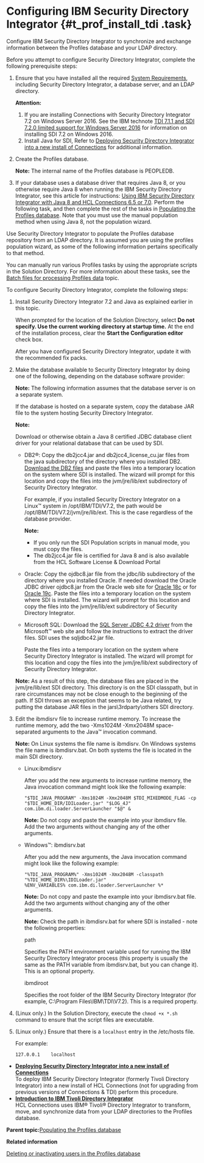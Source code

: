 # Configuring IBM Security Directory Integrator {#t_prof_install_tdi .task}

Configure IBM Security Directory Integrator to synchronize and exchange information between the Profiles database and your LDAP directory.

Before you attempt to configure Security Directory Integrator, complete the following prerequisite steps:

1.  Ensure that you have installed all the required [System Requirements](https://support.hcltechsw.com/csm?id=kb_article&sysparm_article=KB0073654), including Security Directory Integrator, a database server, and an LDAP directory.

    **Attention:**

    1.  If you are installing Connections with Security Directory Integrator 7.2 on Windows Server 2016. See the IBM technote [TDI 7.1.1 and SDI 7.2.0 limited support for Windows Server 2016](http://www-01.ibm.com/support/docview.wss?uid=swg22016815) for information on installing SDI 7.2 on Windows 2016.
    2.  Install Java for SDI, Refer to [Deploying Security Directory Integrator into a new install of Connections](t_prof_tdi_new_deploy.md) for additional information.
2.  Create the Profiles database.

    **Note:** The internal name of the Profiles database is PEOPLEDB.

3.  If your database uses a database driver that requires Java 8, or you otherwise require Java 8 when running the IBM Security Directory Integrator, see this article for instructions: [Using IBM Security Directory Integrator with Java 8 and HCL Connections 6.5 or 7.0](https://support.hcltechsw.com/csm?id=kb_article&sysparm_article=KB0094191). Perform the following task, and then complete the rest of the tasks in [Populating the Profiles database](t_prof_install_profiles_db.md). Note that you must use the manual population method when using Java 8, not the population wizard.

Use Security Directory Integrator to populate the Profiles database repository from an LDAP directory. It is assumed you are using the profiles population wizard, as some of the following information pertains specifically to that method.

You can manually run various Profiles tasks by using the appropriate scripts in the Solution Directory. For more information about these tasks, see the [Batch files for processing Profiles data](r_TDI_batch_files.md) topic.

To configure Security Directory Integrator, complete the following steps:

1.  Install Security Directory Integrator 7.2 and Java as explained earlier in this topic.

    When prompted for the location of the Solution Directory, select **Do not specify. Use the current working directory at startup time.** At the end of the installation process, clear the **Start the Configuration editor** check box.

    After you have configured Security Directory Integrator, update it with the recommended fix packs.

2.  Make the database available to Security Directory Integrator by doing one of the following, depending on the database software provider:

    **Note:** The following information assumes that the database server is on a separate system.

    If the database is hosted on a separate system, copy the database JAR file to the system hosting Security Directory Integrator.

    **Note:**

    Download or otherwise obtain a Java 8 certified JDBC database client driver for your relational database that can be used by SDI.

    -   DB2®: Copy the db2jcc4.jar and db2jcc4\_license\_cu.jar files from the java subdirectory of the directory where you installed DB2. [Download the DB2 files](https://www.ibm.com/support/pages/db2-jdbc-driver-versions-and-downloads) and paste the files into a temporary location on the system where SDI is installed. The wizard will prompt for this location and copy the files into the jvm/jre/lib/ext subdirectory of Security Directory Integrator.

        For example, if you installed Security Directory Integrator on a Linux™ system in /opt/IBM/TDI/V7.2, the path would be /opt/IBM/TDI/V7.2/jvm/jre/lib/ext. This is the case regardless of the database provider.

        **Note:**

        -   If you only run the SDI Population scripts in manual mode, you must copy the files.
        -   The db2jcc4.jar file is certified for Java 8 and is also available from the HCL Software License & Download Portal
    -   Oracle: Copy the ojdbc8.jar file from the jdbc/lib subdirectory of the directory where you installed Oracle. If needed download the Oracle JDBC driver ojdbc8.jar from the Oracle web site for [Oracle 18c](https://www.oracle.com/database/technologies/appdev/jdbc-ucp-183-downloads.html) or for [Oracle 19c](https://www.oracle.com/database/technologies/appdev/jdbc-ucp-19-6-c-downloads.html). Paste the files into a temporary location on the system where SDI is installed. The wizard will prompt for this location and copy the files into the jvm/jre/lib/ext subdirectory of Security Directory Integrator.
    -   Microsoft SQL: Download the [SQL Server JDBC 4.2 driver](https://www.microsoft.com/en-us/download/details.aspx?id=54671) from the Microsoft™ web site and follow the instructions to extract the driver files. SDI uses the sqljdbc42.jar file.

        Paste the files into a temporary location on the system where Security Directory Integrator is installed. The wizard will prompt for this location and copy the files into the jvm/jre/lib/ext subdirectory of Security Directory Integrator.

    **Note:** As a result of this step, the database files are placed in the jvm/jre/lib/ext SDI directory. This directory is on the SDI classpath, but in rare circumstances may not be close enough to the beginning of the path. If SDI throws an exception that seems to be Java related, try putting the database JAR files in the jars\\3rdparty\\others SDI directory.

3.  Edit the ibmdisrv file to increase runtime memory. To increase the runtime memory, add the two -Xms1024M -Xmx2048M space-separated arguments to the Java™ invocation command.

    **Note:** On Linux systems the file name is ibmdisrv. On Windows systems the file name is ibmdisrv.bat. On both systems the file is located in the main SDI directory.

    -   Linux:ibmdisrv

        After you add the new arguments to increase runtime memory, the Java invocation command might look like the following example:

        ```
        "$TDI_JAVA_PROGRAM" -Xms1024M -Xmx2048M $TDI_MIXEDMODE_FLAG -cp 
        "$TDI_HOME_DIR/IDILoader.jar" "$LOG_4J" com.ibm.di.loader.ServerLauncher "$@" &
        ```

        **Note:** Do not copy and paste the example into your ibmdisrv file. Add the two arguments without changing any of the other arguments.

    -   Windows™: ibmdisrv.bat

        After you add the new arguments, the Java invocation command might look like the following example:

        ```
        "%TDI_JAVA_PROGRAM%" -Xms1024M -Xmx2048M -classpath "%TDI_HOME_DIR%\IDILoader.jar" 
        %ENV_VARIABLES% com.ibm.di.loader.ServerLauncher %*
        
        ```

        **Note:** Do not copy and paste the example into your ibmdisrv.bat file. Add the two arguments without changing any of the other arguments.

        **Note:** Check the path in ibmdisrv.bat for where SDI is installed - note the following properties:

        path

        Specifies the PATH environment variable used for running the IBM Security Directory Integrator process \(this property is usually the same as the PATH variable from ibmdisrv.bat, but you can change it\). This is an optional property.

        ibmdiroot

        Specifies the root folder of the IBM Security Directory Integrator \(for example, C:\\Program Files\\IBM\\TDI\\V7.2\). This is a required property.

4.  \(Linux only.\) In the Solution Directory, execute the `chmod +x *.sh` command to ensure that the script files are executable.

5.  \(Linux only.\) Ensure that there is a `localhost` entry in the /etc/hosts file.

    For example:

    ```
    127.0.0.1    localhost
    ```


-   **[Deploying Security Directory Integrator into a new install of Connections](../install/t_prof_tdi_new_deploy.md)**  
To deploy IBM Security Directory Integrator \(formerly Tivoli Directory Integrator\) into a new install of HCL Connections \(not for upgrading from previous versions of Connections & TDI\) perform this procedure.
-   **[Introduction to IBM Tivoli Directory Integrator](../install/c_tdi_about.md)**  
HCL Connections uses IBM® Tivoli® Directory Integrator to transform, move, and synchronize data from your LDAP directories to the Profiles database.

**Parent topic:**[Populating the Profiles database](../install/t_prof_install_profiles_db.md)

**Related information**  


[Deleting or inactivating users in the Profiles database](../admin/t_admin_profiles_delete_users.md)

